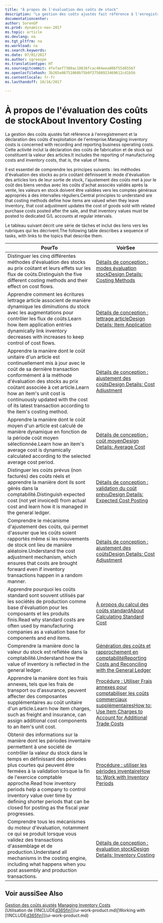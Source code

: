 ```yaml
---
title: "À propos de l'évaluation des coûts de stock"
description: "La gestion des coûts ajustés fait référence à l'enregistrement et la déclaration des coûts d'exploitation de l'entreprise. Cette activité inclut la déclaration des coûts de fabrication et de stock qui constituent la valeur des articles."
documentationcenter: 
author: SorenGP
ms.prod: dynamics-nav-2017
ms.topic: article
ms.devlang: na
ms.tgt_pltfrm: na
ms.workload: na
ms.search.keywords: 
ms.date: 07/01/2017
ms.author: sgroespe
ms.translationtype: HT
ms.sourcegitcommit: 4fefaef7380ac10836fcac404eea006f55d8556f
ms.openlocfilehash: 3b265e86751060b75b9f37580923469612cd1b56
ms.contentlocale: fr-fr
ms.lasthandoff: 10/16/2017

---
```

# <a name="about-inventory-costing"></a><span data-ttu-id="990f9-104">À propos de l'évaluation des coûts de stock</span><span class="sxs-lookup"><span data-stu-id="990f9-104">About Inventory Costing</span></span>
<span data-ttu-id="990f9-105">La gestion des coûts ajustés fait référence à l'enregistrement et la déclaration des coûts d'exploitation de l'entreprise.</span><span class="sxs-lookup"><span data-stu-id="990f9-105">Managing inventory costs is concerned with recording and reporting business operating costs.</span></span> <span data-ttu-id="990f9-106">Cette activité inclut la déclaration des coûts de fabrication et de stock qui constituent la valeur des articles.</span><span class="sxs-lookup"><span data-stu-id="990f9-106">It includes the reporting of manufacturing costs and inventory costs, that is, the value of items.</span></span>  

 <span data-ttu-id="990f9-107">Il est essentiel de comprendre les principes suivants : les méthodes d'évaluation des stocks au prix coûtant définissent le mode d'évaluation des articles lors de leur sortie de stock, l'ajustement des coûts met à jour le coût des biens vendus avec les coûts d'achat associés validés après la vente, les valeurs en stock doivent être validées vers les comptes généraux appropriés à des intervalles réguliers.</span><span class="sxs-lookup"><span data-stu-id="990f9-107">Central principles to understand are that costing methods define how items are valued when they leave inventory, that cost adjustment updates the cost of goods sold with related purchase costs posted after the sale, and that inventory values must be posted to dedicated G/L accounts at regular intervals.</span></span>  

 <span data-ttu-id="990f9-108">Le tableau suivant décrit une série de tâches et inclut des liens vers les rubriques qui les décrivent.</span><span class="sxs-lookup"><span data-stu-id="990f9-108">The following table describes a sequence of tasks, with links to the topics that describe them.</span></span>   

|<span data-ttu-id="990f9-109">**Pour**</span><span class="sxs-lookup"><span data-stu-id="990f9-109">**To**</span></span>|<span data-ttu-id="990f9-110">**Voir**</span><span class="sxs-lookup"><span data-stu-id="990f9-110">**See**</span></span>|  
|------------|-------------|  
|<span data-ttu-id="990f9-111">Distinguer les cinq différentes méthodes d'évaluation des stocks au prix coûtant et leurs effets sur les flux de coûts.</span><span class="sxs-lookup"><span data-stu-id="990f9-111">Distinguish the five different costing methods and their effect on cost flows.</span></span>|[<span data-ttu-id="990f9-112">Détails de conception : modes évaluation stock</span><span class="sxs-lookup"><span data-stu-id="990f9-112">Design Details: Costing Methods</span></span>](design-details-costing-methods.md)|  
|<span data-ttu-id="990f9-113">Apprendre comment les écritures lettrage article associent de manière dynamique les diminutions du stock avec les augmentations pour contrôler les flux de coûts.</span><span class="sxs-lookup"><span data-stu-id="990f9-113">Learn how item application entries dynamically link inventory decreases with increases to keep control of cost flows.</span></span>|[<span data-ttu-id="990f9-114">Détails de conception : lettrage article</span><span class="sxs-lookup"><span data-stu-id="990f9-114">Design Details: Item Application</span></span>](design-details-item-application.md)|  
|<span data-ttu-id="990f9-115">Apprendre la manière dont le coût unitaire d'un article est continuellement mis à jour avec le coût de sa dernière transaction conformément à la méthode d'évaluation des stocks au prix coûtant associée à cet article.</span><span class="sxs-lookup"><span data-stu-id="990f9-115">Learn how an item's unit cost is continuously updated with the cost of its latest transaction according to the item's costing method.</span></span>|[<span data-ttu-id="990f9-116">Détails de conception : ajustement des coûts</span><span class="sxs-lookup"><span data-stu-id="990f9-116">Design Details: Cost Adjustment</span></span>](design-details-cost-adjustment.md)|  
|<span data-ttu-id="990f9-117">Apprendre la manière dont le coût moyen d'un article est calculé de manière dynamique en fonction de la période coût moyen sélectionnée.</span><span class="sxs-lookup"><span data-stu-id="990f9-117">Learn how an item's average cost is dynamically calculated according to the selected average cost period.</span></span>|[<span data-ttu-id="990f9-118">Détails de conception : coût moyen</span><span class="sxs-lookup"><span data-stu-id="990f9-118">Design Details: Average Cost</span></span>](design-details-average-cost.md)|  
|<span data-ttu-id="990f9-119">Distinguer les coûts prévus (non facturés) des coûts réels et apprendre la manière dont ils sont gérés dans la comptabilité.</span><span class="sxs-lookup"><span data-stu-id="990f9-119">Distinguish expected cost (not yet invoiced) from actual cost and learn how it is managed in the general ledger.</span></span>|[<span data-ttu-id="990f9-120">Détails de conception : validation du coût prévu</span><span class="sxs-lookup"><span data-stu-id="990f9-120">Design Details: Expected Cost Posting</span></span>](design-details-expected-cost-posting.md)|  
|<span data-ttu-id="990f9-121">Comprendre le mécanisme d'ajustement des coûts, qui permet d'assurer que les coûts soient rapportés même si les mouvements de stock ont lieu de manière aléatoire.</span><span class="sxs-lookup"><span data-stu-id="990f9-121">Understand the cost adjustment mechanism, which ensures that costs are brought forward even if inventory transactions happen in a random manner.</span></span>|[<span data-ttu-id="990f9-122">Détails de conception : ajustement des coûts</span><span class="sxs-lookup"><span data-stu-id="990f9-122">Design Details: Cost Adjustment</span></span>](design-details-cost-adjustment.md)|  
|<span data-ttu-id="990f9-123">Apprendre pourquoi les coûts standard sont souvent utilisés par les sociétés de production comme base d'évaluation pour les composants et les produits finis.</span><span class="sxs-lookup"><span data-stu-id="990f9-123">Read why standard costs are often used by manufacturing companies as a valuation base for components and end items.</span></span>|[<span data-ttu-id="990f9-124">À propos du calcul des coûts standard</span><span class="sxs-lookup"><span data-stu-id="990f9-124">About Calculating Standard Cost</span></span>](finance-about-calculating-standard-cost.md)|  
|<span data-ttu-id="990f9-125">Comprendre la manière donc la valeur du stock est reflétée dans la comptabilité.</span><span class="sxs-lookup"><span data-stu-id="990f9-125">Understand how the value of inventory is reflected in the general ledger.</span></span>|[<span data-ttu-id="990f9-126">Génération des coûts et rapprochement en comptabilité</span><span class="sxs-lookup"><span data-stu-id="990f9-126">Reporting Costs and Reconciling with the General Ledger</span></span>](finance-report-costs-and-reconcile-with-the-general-ledger.md)|  
|<span data-ttu-id="990f9-127">Apprendre la manière dont les frais annexes, tels que les frais de transport ou d'assurance, peuvent affecter des composantes supplémentaires au coût unitaire d'un article.</span><span class="sxs-lookup"><span data-stu-id="990f9-127">Learn how item charges, such as freight and insurance, can assign additional cost components to an item's unit cost.</span></span>|[<span data-ttu-id="990f9-128">Procédure : Utiliser Frais annexes pour comptabiliser les coûts commerciaux supplémentaires</span><span class="sxs-lookup"><span data-stu-id="990f9-128">How to: Use Item Charges to Account for Additional Trade Costs</span></span>](payables-how-assign-item-charges.md)|  
|<span data-ttu-id="990f9-129">Obtenir des informations sur la manière dont les périodes inventaire permettent à une société de contrôler la valeur du stock dans le temps en définissant des périodes plus courtes qui peuvent être fermées à la validation lorsque la fin de l'exercice comptable approche.</span><span class="sxs-lookup"><span data-stu-id="990f9-129">Read how inventory periods help a company to control inventory value over time by defining shorter periods that can be closed for posting as the fiscal year progresses.</span></span>|[<span data-ttu-id="990f9-130">Procédure : utiliser les périodes inventaire</span><span class="sxs-lookup"><span data-stu-id="990f9-130">How to: Work with Inventory Periods</span></span>](finance-how-to-work-with-inventory-periods.md)|  
|<span data-ttu-id="990f9-131">Comprendre tous les mécanismes du moteur d'évaluation, notamment ce qui se produit lorsque vous validez des transactions d'assemblage et de production.</span><span class="sxs-lookup"><span data-stu-id="990f9-131">Understand all mechanisms in the costing engine, including what happens when you post assembly and production transactions.</span></span>|[<span data-ttu-id="990f9-132">Détails de conception : évaluation stock</span><span class="sxs-lookup"><span data-stu-id="990f9-132">Design Details: Inventory Costing</span></span>](design-details-inventory-costing.md)|

## <a name="see-also"></a><span data-ttu-id="990f9-133">Voir aussi</span><span class="sxs-lookup"><span data-stu-id="990f9-133">See Also</span></span>
<span data-ttu-id="990f9-134">[Gestion des coûts ajustés](finance-manage-inventory-costs.md)  </span><span class="sxs-lookup"><span data-stu-id="990f9-134">[Managing Inventory Costs](finance-manage-inventory-costs.md)  </span></span>  
<span data-ttu-id="990f9-135">[Utilisation de [!INCLUDE[d365fin](includes/d365fin_md.md)]](ui-work-product.md)</span><span class="sxs-lookup"><span data-stu-id="990f9-135">[Working with [!INCLUDE[d365fin](includes/d365fin_md.md)]](ui-work-product.md)</span></span>

